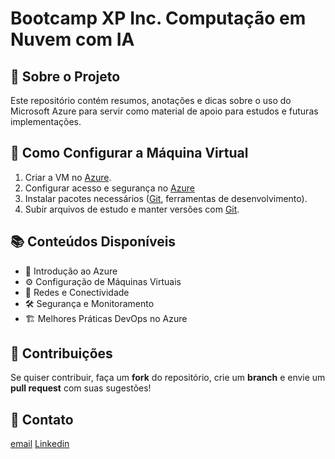 # Bootcamp XP Inc. Computação em Nuvem com IA

## 📌 Sobre o Projeto
Este repositório contém resumos, anotações e dicas sobre o uso do Microsoft Azure para servir como material de apoio para estudos e futuras implementações.

## 🚀 Como Configurar a Máquina Virtual
1. Criar a VM no [Azure](https://learn.microsoft.com/pt-br/azure/virtual-machines/windows/quick-create-portal).
2. Configurar acesso e segurança no [Azure](https://learn.microsoft.com/pt-br/security/benchmark/azure/security-control-identity-access-control)
3. Instalar pacotes necessários ([Git](https://learn.microsoft.com/pt-br/azure/app-service/deploy-local-git), ferramentas de desenvolvimento).
4. Subir arquivos de estudo e manter versões com [Git](https://learn.microsoft.com/pt-br/azure/devops/repos/git/gitworkflow?view=azure-devops).

## 📚 Conteúdos Disponíveis
- 📄 Introdução ao Azure
- ⚙️ Configuração de Máquinas Virtuais
- 🔗 Redes e Conectividade
- 🛠️ Segurança e Monitoramento
- 🏗️ Melhores Práticas DevOps no Azure

## 🤝 Contribuições
Se quiser contribuir, faça um **fork** do repositório, crie um **branch** e envie um **pull request** com suas sugestões!

## 📧 Contato
[email](mailto:fagundz@gmail.com)
[Linkedin](https://www.linkedin.com/in/ricardofagundes/)
